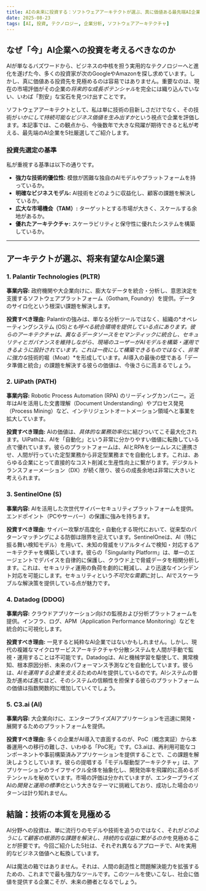 ```yaml
---
title: AIの未来に投資する：ソフトウェアアーキテクトが選ぶ、真に価値ある最先端AI企業5選
date: 2025-08-23
tags: [AI, 投資, テクノロジー, 企業分析, ソフトウェアアーキテクチャ]
---
```


## なぜ「今」AI企業への投資を考えるべきなのか

AIが単なるバズワードから、ビジネスの中核を担う実用的なテクノロジーへと進化を遂げた今、多くの投資家が次のGoogleやAmazonを探し求めています。しかし、真に価値ある投資先を見極めるのは容易ではありません。重要なのは、現在の市場評価がその企業の*将来的な成長ポテンシャル*を完全には織り込んでいない、いわば「割安」な宝石を見つけ出すことです。

ソフトウェアアーキテクトとして、私は単に技術の目新しさだけでなく、その技術が*いかにして持続可能なビジネス価値を生み出すか*という視点で企業を評価します。本記事では、この観点から、今後数年で大きな飛躍が期待できると私が考える、最先端のAI企業を5社厳選してご紹介します。

### 投資先選定の基準

私が重視する基準は以下の通りです。

*   **強力な技術的優位性:** 模倣が困難な独自のAIモデルやプラットフォームを持っているか。
*   **明確なビジネスモデル:** AI技術をどのように収益化し、顧客の課題を解決しているか。
*   **広大な市場機会（TAM）:** ターゲットとする市場が大きく、スケールする余地があるか。
*   **優れたアーキテクチャ:** スケーラビリティと保守性に優れたシステムを構築しているか。

--- 

## アーキテクトが選ぶ、将来有望なAI企業5選

### 1. Palantir Technologies (PLTR)

**事業内容:**
政府機関や大企業向けに、膨大なデータを統合・分析し、意思決定を支援するソフトウェアプラットフォーム（Gotham, Foundry）を提供。データのサイロ化という根深い課題を解決します。

**投資すべき理由:**
Palantirの強みは、単なる分析ツールではなく、組織の*オペレーティングシステム (OS)*とも呼べる統合環境を提供している点にあります。彼らのアーキテクチャは、異なるデータソースをセマンティックに統合し、セキュリティとガバナンスを維持しながら、現場のユーザーがAIモデルを構築・運用できるように設計されています。これは一夜にして構築できるものではなく、非常に強力な*技術的堀（Moat）*を形成しています。AI導入の最後の壁である「データ準備と統合」の課題を解決する彼らの価値は、今後さらに高まるでしょう。

### 2. UiPath (PATH)

**事業内容:**
Robotic Process Automation (RPA) のリーディングカンパニー。近年はAIを活用した文書理解（Document Understanding）やプロセス発見（Process Mining）など、インテリジェントオートメーション領域へと事業を拡大しています。

**投資すべき理由:**
AIの価値は、*具体的な業務効率化*に結びついてこそ最大化されます。UiPathは、AIを「自動化」という非常に分かりやすい価値に転換している点で優れています。彼らのプラットフォームは、AIとRPAをシームレスに連携させ、人間が行っていた定型業務から非定型業務までを自動化します。これは、あらゆる企業にとって直接的なコスト削減と生産性向上に繋がります。デジタルトランスフォーメーション（DX）が続く限り、彼らの成長余地は非常に大きいと考えられます。

### 3. SentinelOne (S)

**事業内容:**
AIを活用した次世代サイバーセキュリティプラットフォームを提供。エンドポイント（PCやサーバー）の保護に強みを持ちます。

**投資すべき理由:**
サイバー攻撃が高度化・自動化する現代において、従来型のパターンマッチングによる防御は限界を迎えています。SentinelOneは、AI（特に振る舞い検知モデル）を用いて、未知の脅威をリアルタイムで検知・対応するアーキテクチャを構築しています。彼らの「Singularity Platform」は、単一のエージェントでデバイスを自律的に保護し、クラウド上で脅威データを相関分析します。これは、セキュリティ運用の負荷を劇的に軽減し、より迅速なインシデント対応を可能にします。セキュリティという*不可欠な需要*に対し、AIでスケーラブルな解決策を提供している点が魅力です。

### 4. Datadog (DDOG)

**事業内容:**
クラウドアプリケーション向けの監視および分析プラットフォームを提供。インフラ、ログ、APM（Application Performance Monitoring）などを統合的に可視化します。

**投資すべき理由:**
一見すると純粋なAI企業ではないかもしれません。しかし、現代の複雑なマイクロサービスアーキテクチャや分散システムを人間が手動で監視・運用することは不可能です。Datadogは、AIと機械学習を駆使して、異常検知、根本原因分析、未来のパフォーマンス予測などを自動化しています。彼らは、*AIを運用する企業を支える*ためのAIを提供しているのです。AIシステムの普及が進めば進むほど、そのシステムの信頼性を担保する彼らのプラットフォームの価値は指数関数的に増加していくでしょう。

### 5. C3.ai (AI)

**事業内容:**
大企業向けに、エンタープライズAIアプリケーションを迅速に開発・展開するためのプラットフォームを提供。

**投資すべき理由:**
多くの企業がAI導入で直面するのが、PoC（概念実証）から本番運用への移行の難しさ、いわゆる「PoC死」です。C3.aiは、再利用可能なコンポーネントや事前構築済みアプリケーションを提供することで、この課題を解決しようとしています。彼らの提唱する「モデル駆動型アーキテクチャ」は、アプリケーションのライフサイクル全体を抽象化し、開発効率を飛躍的に高めるポテンシャルを秘めています。市場の評価は分かれていますが、エンタープライズAIの*開発と運用の標準化*という大きなテーマに挑戦しており、成功した場合のリターンは計り知れません。

## 結論：技術の本質を見極める

AI分野への投資は、単に流行りのモデルや技術を追うのではなく、それが*どのようにして顧客の根源的な課題を解決し、持続的な収益に繋がるのか*を見極めることが肝要です。今回ご紹介した5社は、それぞれ異なるアプローチで、AIを実用的なビジネス価値へと転換しています。

AIは魔法の箱ではありません。それは、人間の創造性と問題解決能力を拡張するための、これまでで最も強力なツールです。このツールを使いこなし、社会に価値を提供する企業こそが、未来の勝者となるでしょう。